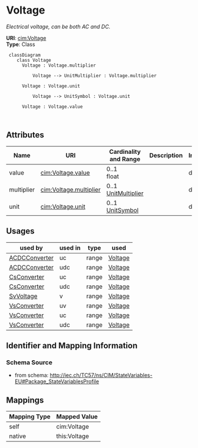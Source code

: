 # Voltage


_Electrical voltage, can be both AC and DC._





**URI**: [cim:Voltage](http://iec.ch/TC57/CIM100#Voltage)<br />
**Type**: Class




```mermaid
 classDiagram
    class Voltage
      Voltage : Voltage.multiplier
        
          Voltage --> UnitMultiplier : Voltage.multiplier
        
      Voltage : Voltage.unit
        
          Voltage --> UnitSymbol : Voltage.unit
        
      Voltage : Voltage.value
        
      
```




<!-- no inheritance hierarchy -->


## Attributes


| Name | URI | Cardinality and Range | Description | Inheritance |
| ---  | --- | --- | --- | --- |
| value | [cim:Voltage.value](http://iec.ch/TC57/CIM100#Voltage.value) | 0..1 <br />  float  |  | direct |
| multiplier | [cim:Voltage.multiplier](http://iec.ch/TC57/CIM100#Voltage.multiplier) | 0..1 <br />  [UnitMultiplier](UnitMultiplier.md)  |  | direct |
| unit | [cim:Voltage.unit](http://iec.ch/TC57/CIM100#Voltage.unit) | 0..1 <br />  [UnitSymbol](UnitSymbol.md)  |  | direct |





## Usages

| used by | used in | type | used |
| ---  | --- | --- | --- |
| [ACDCConverter](ACDCConverter.md) | uc | range | [Voltage](Voltage.md) |
| [ACDCConverter](ACDCConverter.md) | udc | range | [Voltage](Voltage.md) |
| [CsConverter](CsConverter.md) | uc | range | [Voltage](Voltage.md) |
| [CsConverter](CsConverter.md) | udc | range | [Voltage](Voltage.md) |
| [SvVoltage](SvVoltage.md) | v | range | [Voltage](Voltage.md) |
| [VsConverter](VsConverter.md) | uv | range | [Voltage](Voltage.md) |
| [VsConverter](VsConverter.md) | uc | range | [Voltage](Voltage.md) |
| [VsConverter](VsConverter.md) | udc | range | [Voltage](Voltage.md) |






## Identifier and Mapping Information







### Schema Source


* from schema: http://iec.ch/TC57/ns/CIM/StateVariables-EU#Package_StateVariablesProfile





## Mappings

| Mapping Type | Mapped Value |
| ---  | ---  |
| self | cim:Voltage |
| native | this:Voltage |




